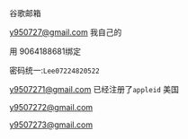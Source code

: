 谷歌邮箱

y950727@gmail.com 我自己的



用 9064188681绑定

密码统一:`Lee07224820522`

y9507271@gmail.com     已经注册了`appleid`  美国

y9507272@gmail.com

y9507273@gmail.com





